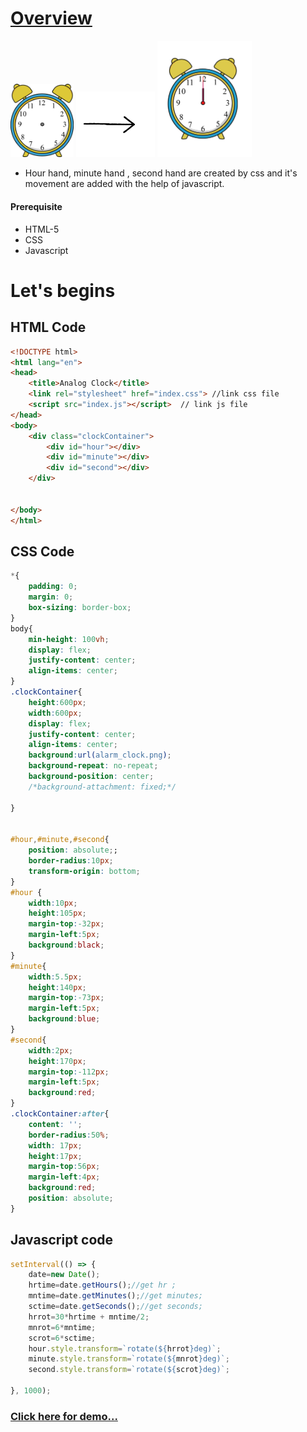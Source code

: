 # <a href="https://kr123manish.github.io/Analog_clock.github.io/">Overview</a>
<img src="https://github.com/kr123Manish/Analog_clock.github.io/blob/main/alarm_clock.png" width="20%"></img>
<img src="https://github.com/kr123Manish/Analog_clock.github.io/blob/main/download.png" width="25%"></img>
<img src="https://github.com/kr123Manish/Analog_clock.github.io/blob/main/2.PNG" width="30%"></img>
- Hour hand, minute hand , second hand are created by css and it's movement are added with the help of javascript.
#### Prerequisite
- HTML-5
- CSS 
- Javascript
# Let's begins
## HTML Code
```HTML
<!DOCTYPE html>
<html lang="en">
<head>
    <title>Analog Clock</title> 
    <link rel="stylesheet" href="index.css"> //link css file
    <script src="index.js"></script>  // link js file
</head>
<body>
    <div class="clockContainer">
        <div id="hour"></div>
        <div id="minute"></div>
        <div id="second"></div>
    </div>


</body>
</html>
```
## CSS Code
``` css
*{
    padding: 0;
    margin: 0;
    box-sizing: border-box;
}
body{
    min-height: 100vh;
    display: flex;
    justify-content: center;
    align-items: center;
}
.clockContainer{
    height:600px;
    width:600px;
    display: flex;
    justify-content: center;
    align-items: center;
    background:url(alarm_clock.png);
    background-repeat: no-repeat;
    background-position: center;
    /*background-attachment: fixed;*/
    
}  


#hour,#minute,#second{
    position: absolute;;
    border-radius:10px;
    transform-origin: bottom;
}
#hour {
    width:10px;
    height:105px;
    margin-top:-32px;
    margin-left:5px;
    background:black;
}
#minute{
    width:5.5px;
    height:140px;
    margin-top:-73px;
    margin-left:5px;
    background:blue;
}
#second{
    width:2px;
    height:170px;
    margin-top:-112px;
    margin-left:5px;
    background:red;
}
.clockContainer:after{
    content: '';
    border-radius:50%;
    width: 17px;
    height:17px;
    margin-top:56px;
    margin-left:4px;
    background:red;
    position: absolute;
}
```
## Javascript code
```javascript
setInterval(() => {
    date=new Date();
    hrtime=date.getHours();//get hr ;
    mntime=date.getMinutes();//get minutes;
    sctime=date.getSeconds();//get seconds;
    hrrot=30*hrtime + mntime/2;
    mnrot=6*mntime;
    scrot=6*sctime;
    hour.style.transform=`rotate(${hrrot}deg)`;
    minute.style.transform=`rotate(${mnrot}deg)`;
    second.style.transform=`rotate(${scrot}deg)`;

}, 1000); 
```
### <a href="https://kr123manish.github.io/Analog_clock.github.io/">Click here for demo...</a>
